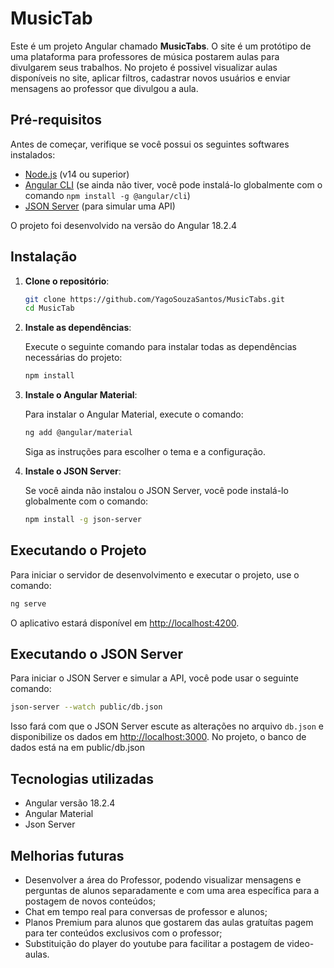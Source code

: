# MusicTab

Este é um projeto Angular chamado **MusicTabs**. O site é um protótipo de uma plataforma para professores de música postarem aulas para divulgarem seus trabalhos.
No projeto é possivel visualizar aulas disponíveis no site, aplicar filtros, cadastrar novos usuários e enviar mensagens ao professor que divulgou a aula.

## Pré-requisitos

Antes de começar, verifique se você possui os seguintes softwares instalados:

- [Node.js](https://nodejs.org/) (v14 ou superior)
- [Angular CLI](https://angular.io/cli) (se ainda não tiver, você pode instalá-lo globalmente com o comando `npm install -g @angular/cli`)
- [JSON Server](https://github.com/typicode/json-server) (para simular uma API)

O projeto foi desenvolvido na versão do Angular 18.2.4

## Instalação

1. **Clone o repositório**:

   ```bash
   git clone https://github.com/YagoSouzaSantos/MusicTabs.git
   cd MusicTab
   ```

2. **Instale as dependências**:

   Execute o seguinte comando para instalar todas as dependências necessárias do projeto:

   ```bash
   npm install
   ```

3. **Instale o Angular Material**:

   Para instalar o Angular Material, execute o comando:

   ```bash
   ng add @angular/material
   ```

   Siga as instruções para escolher o tema e a configuração.

4. **Instale o JSON Server**:

   Se você ainda não instalou o JSON Server, você pode instalá-lo globalmente com o comando:

   ```bash
   npm install -g json-server
   ```

## Executando o Projeto

Para iniciar o servidor de desenvolvimento e executar o projeto, use o comando:

```bash
ng serve
```

O aplicativo estará disponível em [http://localhost:4200](http://localhost:4200).

## Executando o JSON Server

Para iniciar o JSON Server e simular a API, você pode usar o seguinte comando:

```bash
json-server --watch public/db.json
```

Isso fará com que o JSON Server escute as alterações no arquivo `db.json` e disponibilize os dados em [http://localhost:3000](http://localhost:3000).
No projeto, o banco de dados está na em public/db.json

## Tecnologias utilizadas
- Angular versão 18.2.4
- Angular Material
- Json Server

## Melhorias futuras
- Desenvolver a área do Professor, podendo visualizar mensagens e perguntas de alunos separadamente e com uma area específica para a postagem de novos conteúdos;
- Chat em tempo real para conversas de professor e alunos;
- Planos Premium para alunos que gostarem das aulas gratuítas pagem para ter conteúdos exclusivos com o professor;
- Substituição do player do youtube para facilitar a postagem de video-aulas.




